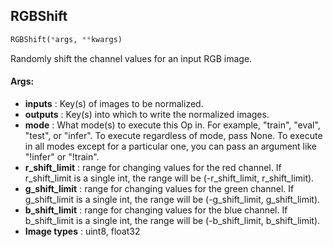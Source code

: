 ## RGBShift
```python
RGBShift(*args, **kwargs)
```
Randomly shift the channel values for an input RGB image.


#### Args:

* **inputs** :  Key(s) of images to be normalized.
* **outputs** :  Key(s) into which to write the normalized images.
* **mode** :  What mode(s) to execute this Op in. For example, "train", "eval", "test", or "infer". To execute        regardless of mode, pass None. To execute in all modes except for a particular one, you can pass an argument        like "!infer" or "!train".
* **r_shift_limit** :  range for changing values for the red channel. If r_shift_limit is a single int, the range        will be (-r_shift_limit, r_shift_limit).
* **g_shift_limit** :  range for changing values for the green channel. If g_shift_limit is a single int, the range        will be (-g_shift_limit, g_shift_limit).
* **b_shift_limit** :  range for changing values for the blue channel. If b_shift_limit is a single int, the range        will be (-b_shift_limit, b_shift_limit).
* **Image types** :     uint8, float32